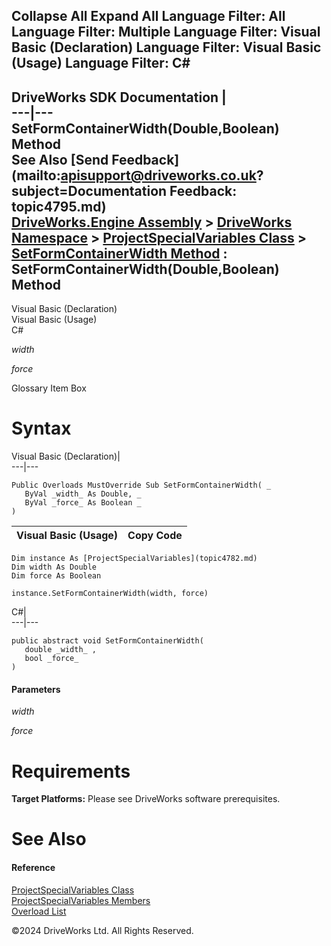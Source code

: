        

 Collapse All Expand All  Language Filter: All  Language Filter: Multiple  Language Filter: Visual Basic (Declaration) Language Filter: Visual Basic (Usage) Language Filter: C#  
---  
DriveWorks SDK Documentation  |   
---|---  
SetFormContainerWidth(Double,Boolean) Method   
See Also [Send Feedback](mailto:apisupport@driveworks.co.uk?subject=Documentation Feedback: topic4795.md)  
[DriveWorks.Engine Assembly](topic2156.md) > [DriveWorks Namespace](topic2159.md) > [ProjectSpecialVariables Class](topic4782.md) > [SetFormContainerWidth Method](topic4793.md) : SetFormContainerWidth(Double,Boolean) Method  
---  
  
Visual Basic (Declaration)    
Visual Basic (Usage)    
C# 

_width_
    

_force_
    

Glossary Item Box

# Syntax

Visual Basic (Declaration)|   
---|---  
      
    
    Public Overloads MustOverride Sub SetFormContainerWidth( _
       ByVal _width_ As Double, _
       ByVal _force_ As Boolean _
    )   
  
Visual Basic (Usage)| Copy Code  
---|---  
      
    
    Dim instance As [ProjectSpecialVariables](topic4782.md)
    Dim width As Double
    Dim force As Boolean
     
    instance.SetFormContainerWidth(width, force)  
  
C#|   
---|---  
      
    
    public abstract void SetFormContainerWidth( 
       double _width_ ,
       bool _force_
    )  
  
#### Parameters

 _width_
    
_force_
    

# Requirements

**Target Platforms:** Please see DriveWorks software prerequisites.

# See Also

#### Reference

[ProjectSpecialVariables Class](topic4782.md)   
[ProjectSpecialVariables Members](topic4783.md)   
[Overload List](topic4793.md)

©2024 DriveWorks Ltd. All Rights Reserved.
